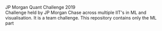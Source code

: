 JP Morgan Quant Challenge 2019                                                                                                              
Challenge held by JP Morgan Chase across multiple IIT's in ML and visualisation. It is a team challenge.
This repository contains only the ML part
